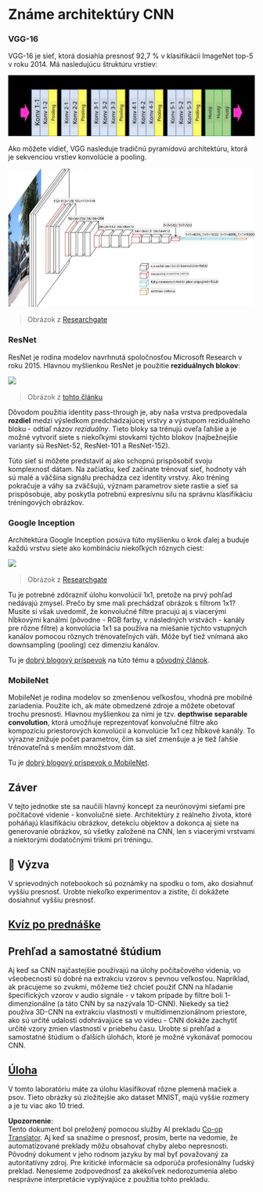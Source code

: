 <!--
CO_OP_TRANSLATOR_METADATA:
{
  "original_hash": "2f7b97b375358cb51a1e098df306bf73",
  "translation_date": "2025-08-25T22:55:16+00:00",
  "source_file": "lessons/4-ComputerVision/07-ConvNets/CNN_Architectures.md",
  "language_code": "sk"
}
-->
# Známe architektúry CNN

### VGG-16

VGG-16 je sieť, ktorá dosiahla presnosť 92,7 % v klasifikácii ImageNet top-5 v roku 2014. Má nasledujúcu štruktúru vrstiev:

![ImageNet Layers](../../../../../translated_images/vgg-16-arch1.d901a5583b3a51baeaab3e768567d921e5d54befa46e1e642616c5458c934028.sk.jpg)

Ako môžete vidieť, VGG nasleduje tradičnú pyramídovú architektúru, ktorá je sekvenciou vrstiev konvolúcie a pooling.

![ImageNet Pyramid](../../../../../translated_images/vgg-16-arch.64ff2137f50dd49fdaa786e3f3a975b3f22615efd13efb19c5d22f12e01451a1.sk.jpg)

> Obrázok z [Researchgate](https://www.researchgate.net/figure/Vgg16-model-structure-To-get-the-VGG-NIN-model-we-replace-the-2-nd-4-th-6-th-7-th_fig2_335194493)

### ResNet

ResNet je rodina modelov navrhnutá spoločnosťou Microsoft Research v roku 2015. Hlavnou myšlienkou ResNet je použitie **reziduálnych blokov**:

<img src="images/resnet-block.png" width="300"/>

> Obrázok z [tohto článku](https://arxiv.org/pdf/1512.03385.pdf)

Dôvodom použitia identity pass-through je, aby naša vrstva predpovedala **rozdiel** medzi výsledkom predchádzajúcej vrstvy a výstupom reziduálneho bloku - odtiaľ názov *reziduálny*. Tieto bloky sa trénujú oveľa ľahšie a je možné vytvoriť siete s niekoľkými stovkami týchto blokov (najbežnejšie varianty sú ResNet-52, ResNet-101 a ResNet-152).

Túto sieť si môžete predstaviť aj ako schopnú prispôsobiť svoju komplexnosť dátam. Na začiatku, keď začínate trénovať sieť, hodnoty váh sú malé a väčšina signálu prechádza cez identity vrstvy. Ako tréning pokračuje a váhy sa zväčšujú, význam parametrov siete rastie a sieť sa prispôsobuje, aby poskytla potrebnú expresívnu silu na správnu klasifikáciu tréningových obrázkov.

### Google Inception

Architektúra Google Inception posúva túto myšlienku o krok ďalej a buduje každú vrstvu siete ako kombináciu niekoľkých rôznych ciest:

<img src="images/inception.png" width="400"/>

> Obrázok z [Researchgate](https://www.researchgate.net/figure/Inception-module-with-dimension-reductions-left-and-schema-for-Inception-ResNet-v1_fig2_355547454)

Tu je potrebné zdôrazniť úlohu konvolúcií 1x1, pretože na prvý pohľad nedávajú zmysel. Prečo by sme mali prechádzať obrázok s filtrom 1x1? Musíte si však uvedomiť, že konvolučné filtre pracujú aj s viacerými hĺbkovými kanálmi (pôvodne - RGB farby, v následných vrstvách - kanály pre rôzne filtre) a konvolúcia 1x1 sa používa na miešanie týchto vstupných kanálov pomocou rôznych trénovateľných váh. Môže byť tiež vnímaná ako downsampling (pooling) cez dimenziu kanálov.

Tu je [dobrý blogový príspevok](https://medium.com/analytics-vidhya/talented-mr-1x1-comprehensive-look-at-1x1-convolution-in-deep-learning-f6b355825578) na túto tému a [pôvodný článok](https://arxiv.org/pdf/1312.4400.pdf).

### MobileNet

MobileNet je rodina modelov so zmenšenou veľkosťou, vhodná pre mobilné zariadenia. Použite ich, ak máte obmedzené zdroje a môžete obetovať trochu presnosti. Hlavnou myšlienkou za nimi je tzv. **depthwise separable convolution**, ktorá umožňuje reprezentovať konvolučné filtre ako kompozíciu priestorových konvolúcií a konvolúcie 1x1 cez hĺbkové kanály. To výrazne znižuje počet parametrov, čím sa sieť zmenšuje a je tiež ľahšie trénovateľná s menším množstvom dát.

Tu je [dobrý blogový príspevok o MobileNet](https://medium.com/analytics-vidhya/image-classification-with-mobilenet-cc6fbb2cd470).

## Záver

V tejto jednotke ste sa naučili hlavný koncept za neurónovými sieťami pre počítačové videnie - konvolučné siete. Architektúry z reálneho života, ktoré poháňajú klasifikáciu obrázkov, detekciu objektov a dokonca aj siete na generovanie obrázkov, sú všetky založené na CNN, len s viacerými vrstvami a niektorými dodatočnými trikmi pri tréningu.

## 🚀 Výzva

V sprievodných notebookoch sú poznámky na spodku o tom, ako dosiahnuť vyššiu presnosť. Urobte niekoľko experimentov a zistite, či dokážete dosiahnuť vyššiu presnosť.

## [Kvíz po prednáške](https://red-field-0a6ddfd03.1.azurestaticapps.net/quiz/207)

## Prehľad a samostatné štúdium

Aj keď sa CNN najčastejšie používajú na úlohy počítačového videnia, vo všeobecnosti sú dobré na extrakciu vzorov s pevnou veľkosťou. Napríklad, ak pracujeme so zvukmi, môžeme tiež chcieť použiť CNN na hľadanie špecifických vzorov v audio signále - v takom prípade by filtre boli 1-dimenzionálne (a táto CNN by sa nazývala 1D-CNN). Niekedy sa tiež používa 3D-CNN na extrakciu vlastností v multidimenzionálnom priestore, ako sú určité udalosti odohrávajúce sa vo videu - CNN dokáže zachytiť určité vzory zmien vlastností v priebehu času. Urobte si prehľad a samostatné štúdium o ďalších úlohách, ktoré je možné vykonávať pomocou CNN.

## [Úloha](lab/README.md)

V tomto laboratóriu máte za úlohu klasifikovať rôzne plemená mačiek a psov. Tieto obrázky sú zložitejšie ako dataset MNIST, majú vyššie rozmery a je tu viac ako 10 tried.

**Upozornenie**:  
Tento dokument bol preložený pomocou služby AI prekladu [Co-op Translator](https://github.com/Azure/co-op-translator). Aj keď sa snažíme o presnosť, prosím, berte na vedomie, že automatizované preklady môžu obsahovať chyby alebo nepresnosti. Pôvodný dokument v jeho rodnom jazyku by mal byť považovaný za autoritatívny zdroj. Pre kritické informácie sa odporúča profesionálny ľudský preklad. Nenesieme zodpovednosť za akékoľvek nedorozumenia alebo nesprávne interpretácie vyplývajúce z použitia tohto prekladu.
